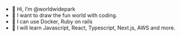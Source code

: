 - 👋 Hi, I’m @worldwidepark
- 👀 I want to draw the fun world with coding.  
- 🌱 I can use Docker, Ruby on rails
- 🌱 I will learn Javascript, React, Typescript, Next.js, AWS and more.

<!---
worldwidepark/worldwidepark is a ✨ special ✨ repository because its `README.md` (this file) appears on your GitHub profile.
You can click the Preview link to take a look at your changes.
--->
